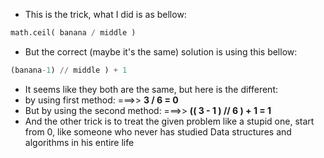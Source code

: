 * This is the trick, what I did is as bellow:
```python
math.ceil( banana / middle )
```
* But the correct (maybe it's the same) solution is using this bellow:
```python
(banana-1) // middle ) + 1
```
* It seems like they both are the same, but here is the different:
* by using first method: ===>> **3 / 6 = 0**
* But by using the second method: ===>> **(( 3 - 1 ) // 6 ) + 1 = 1**
​
​
* And the other trick is to treat the given problem like a stupid one, start from 0, like someone who never has studied Data structures and algorithms in his entire life
​
